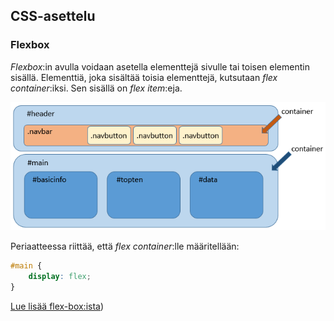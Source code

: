 ## CSS-asettelu

### Flexbox

*Flexbox*:in avulla voidaan asetella elementtejä sivulle tai toisen elementin sisällä. Elementtiä, joka sisältää toisia elementtejä, kutsutaan *flex container*:iksi. Sen sisällä on *flex item*:eja.

![sivuston rakenne](./img/demo1_rakenne_nuolet.PNG)

Periaatteessa riittää, että *flex container*:lle määritellään:

```css
#main {
    display: flex;
}
```

[Lue lisää flex-box:ista](https://css-tricks.com/snippets/css/a-guide-to-flexbox/))